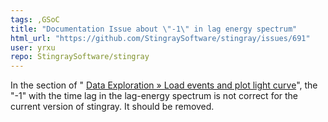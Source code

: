 ```yaml
---
tags: ,GSoC
title: "Documentation Issue about \"-1\" in lag energy spectrum"
html_url: "https://github.com/StingraySoftware/stingray/issues/691"
user: yrxu
repo: StingraySoftware/stingray
---
```


In the section of " [Data Exploration » Load events and plot light curve](https://docs.stingray.science/notebooks/Spectral%20Timing/Spectral%20Timing%20Exploration.html#Lags-and-coherence)", the "-1" with the time lag in the lag-energy spectrum is not correct for the current version of stingray. It should be removed. 